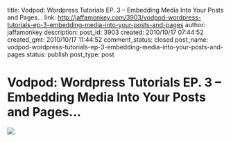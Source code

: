 title: Vodpod: Wordpress Tutorials EP. 3 – Embedding Media Into Your Posts and Pages...
link: http://jaffamonkey.com/3903/vodpod-wordpress-tutorials-ep-3-embedding-media-into-your-posts-and-pages
author: jaffamonkey
description: 
post_id: 3903
created: 2010/10/17 07:44:52
created_gmt: 2010/10/17 11:44:52
comment_status: closed
post_name: vodpod-wordpress-tutorials-ep-3-embedding-media-into-your-posts-and-pages
status: publish
post_type: post

<!--	 -->

# Vodpod: Wordpress Tutorials EP. 3 – Embedding Media Into Your Posts and Pages...

![](http://s3.vpimg.net/vodpod.com.videos.thumbnail/3725510.large.jpg?1)